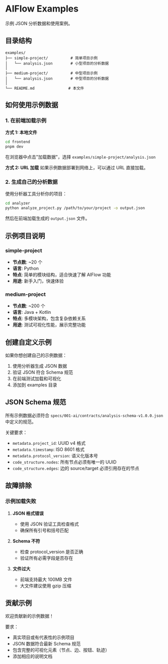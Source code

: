 # AIFlow Examples

示例 JSON 分析数据和使用案例。

## 目录结构

```
examples/
├── simple-project/          # 简单项目示例
│   └── analysis.json        # 小型项目的分析数据
│
├── medium-project/          # 中型项目示例
│   └── analysis.json        # 中型项目的分析数据
│
└── README.md               # 本文件
```

## 如何使用示例数据

### 1. 在前端加载示例

**方式 1: 本地文件**
```bash
cd frontend
pnpm dev
```
在浏览器中点击"加载数据"，选择 `examples/simple-project/analysis.json`

**方式 2: URL 加载**
如果示例数据部署到网络上，可以通过 URL 直接加载。

### 2. 生成自己的分析数据

使用分析器工具分析你的项目：

```bash
cd analyzer
python analyze_project.py /path/to/your/project -o output.json
```

然后在前端加载生成的 `output.json` 文件。

## 示例项目说明

### simple-project
- **节点数**: ~20 个
- **语言**: Python
- **特点**: 简单的模块结构，适合快速了解 AIFlow 功能
- **用途**: 新手入门，快速体验

### medium-project
- **节点数**: ~200 个
- **语言**: Java + Kotlin
- **特点**: 多模块架构，包含复杂依赖关系
- **用途**: 测试可视化性能，展示完整功能

## 创建自定义示例

如果你想创建自己的示例数据：

1. 使用分析器生成 JSON 数据
2. 验证 JSON 符合 Schema 规范
3. 在前端测试加载和可视化
4. 添加到 examples 目录

## JSON Schema 规范

所有示例数据必须符合 `specs/001-ai/contracts/analysis-schema-v1.0.0.json` 中定义的规范。

关键要求：
- `metadata.project_id`: UUID v4 格式
- `metadata.timestamp`: ISO 8601 格式
- `metadata.protocol_version`: 语义化版本号
- `code_structure.nodes`: 所有节点必须有唯一的 UUID
- `code_structure.edges`: 边的 source/target 必须引用存在的节点

## 故障排除

### 示例加载失败

1. **JSON 格式错误**
   - 使用 JSON 验证工具检查格式
   - 确保所有引号和括号匹配

2. **Schema 不符**
   - 检查 protocol_version 是否正确
   - 验证所有必需字段是否存在

3. **文件过大**
   - 前端支持最大 100MB 文件
   - 大文件建议使用 gzip 压缩

## 贡献示例

欢迎贡献新的示例数据！

要求：
- 真实项目或有代表性的示例项目
- JSON 数据符合最新 Schema 规范
- 包含完整的可视化元素（节点、边、按钮、轨迹）
- 添加相应的说明文档
